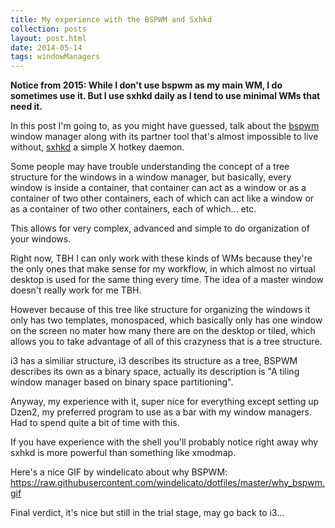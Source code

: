 ```yaml
---
title: My experience with the BSPWM and Sxhkd
collection: posts
layout: post.html
date: 2014-05-14
tags: windowManagers
---
```


**Notice from 2015: While I don't use bspwm as my main WM, I do sometimes use
it.  But I use sxhkd daily as I tend to use minimal WMs that need it.**

In this post I'm going to, as you might have guessed, talk about the [bspwm][b]
window manager along with its partner tool that's almost impossible to live
without, [sxhkd][s] a simple X hotkey daemon.

[b]: https://github.com/baskerville/bspwm
[s]: https://github.com/baskerville/sxhkd

Some people may have trouble understanding the concept of a tree structure for
the windows in a window manager, but basically, every window is inside
a container, that container can act as a window or as a container of two other
containers, each of which can act like a window or as a container of two other
containers, each of which... etc.

This allows for very complex, advanced and simple to do organization of your
windows.

Right now, TBH I can only work with these kinds of WMs because they're the only
ones that make sense for my workflow, in which almost no virtual desktop is used
for the same thing every time.  The idea of a master window doesn't really work
for me TBH.

However because of this tree like structure for organizing the windows it only
has two templates, monospaced, which basically only has one window on the screen
no mater how many there are on the desktop or tiled, which allows you to take
advantage of all of this crazyness that is a tree structure.

i3 has a similiar structure, i3 describes its structure as a tree, BSPWM
describes its own as a binary space, actually its description is "A tiling
window manager based on binary space partitioning".

Anyway, my experience with it, super nice for everything except setting up
Dzen2, my preferred program to use as a bar with my window managers.  Had to
spend quite a bit of time with this.

If you have experience with the shell you'll probably notice right away why
sxhkd is more powerful than something like xmodmap.

Here's a nice GIF by windelicato about why BSPWM:
<https://raw.githubusercontent.com/windelicato/dotfiles/master/why_bspwm.gif>

Final verdict, it's nice but still in the trial stage, may go back to i3...
